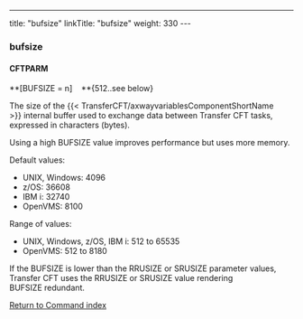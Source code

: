 ---
title: "bufsize"
linkTitle: "bufsize"
weight: 330
---<span id="bufsize"></span>

### bufsize

#### CFTPARM

**[BUFSIZE = n]    **{512..see
below}

The size of the {{< TransferCFT/axwayvariablesComponentShortName  >}} internal buffer used to exchange data between Transfer CFT
tasks, expressed in characters (bytes).

Using a high BUFSIZE value improves
performance but uses more memory.

Default values:

- UNIX, Windows: 4096
- z/OS: 36608
- IBM i: 32740
- OpenVMS: 8100

Range of values:

- UNIX, Windows, z/OS, IBM i: 512
    to 65535
- OpenVMS: 512 to 8180

If the BUFSIZE is lower than the RRUSIZE or SRUSIZE parameter values, Transfer CFT uses the RRUSIZE or SRUSIZE value rendering BUFSIZE redundant.

[Return to Command index](../../)
